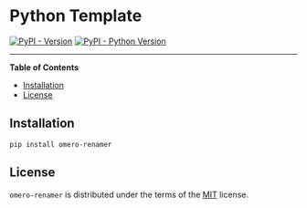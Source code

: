 # Python Template

[![PyPI - Version](https://img.shields.io/pypi/v/omero-renamer.svg)](https://pypi.org/project/omero-renamer)
[![PyPI - Python Version](https://img.shields.io/pypi/pyversions/omero-renamer.svg)](https://pypi.org/project/omero-renamer)

-----

**Table of Contents**

- [Installation](#installation)
- [License](#license)

## Installation

```console
pip install omero-renamer
```

## License

`omero-renamer` is distributed under the terms of the [MIT](https://spdx.org/licenses/MIT.html) license.

